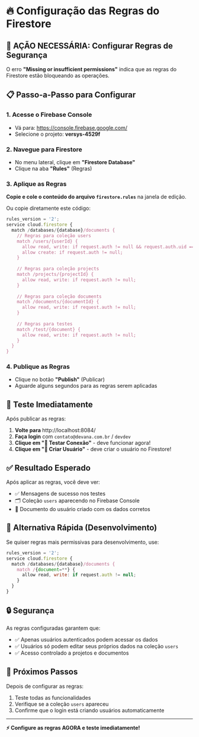 # 🔥 Configuração das Regras do Firestore

## 🚨 AÇÃO NECESSÁRIA: Configurar Regras de Segurança

O erro **"Missing or insufficient permissions"** indica que as regras do Firestore estão bloqueando as operações.

## 📋 Passo-a-Passo para Configurar

### 1. **Acesse o Firebase Console**
- Vá para: https://console.firebase.google.com/
- Selecione o projeto: **versys-4529f**

### 2. **Navegue para Firestore**
- No menu lateral, clique em **"Firestore Database"**
- Clique na aba **"Rules"** (Regras)

### 3. **Aplique as Regras**
**Copie e cole o conteúdo do arquivo `firestore.rules`** na janela de edição.

Ou copie diretamente este código:

```javascript
rules_version = '2';
service cloud.firestore {
  match /databases/{database}/documents {
    // Regras para coleção users
    match /users/{userId} {
      allow read, write: if request.auth != null && request.auth.uid == userId;
      allow create: if request.auth != null;
    }
    
    // Regras para coleção projects
    match /projects/{projectId} {
      allow read, write: if request.auth != null;
    }
    
    // Regras para coleção documents
    match /documents/{documentId} {
      allow read, write: if request.auth != null;
    }
    
    // Regras para testes
    match /test/{document} {
      allow read, write: if request.auth != null;
    }
  }
}
```

### 4. **Publique as Regras**
- Clique no botão **"Publish"** (Publicar)
- Aguarde alguns segundos para as regras serem aplicadas

## 🧪 **Teste Imediatamente**

Após publicar as regras:

1. **Volte para** http://localhost:8084/
2. **Faça login** com `contato@devana.com.br` / `devdev`
3. **Clique em "🔗 Testar Conexão"** - deve funcionar agora!
4. **Clique em "👤 Criar Usuário"** - deve criar o usuário no Firestore!

## ✅ **Resultado Esperado**

Após aplicar as regras, você deve ver:
- ✅ Mensagens de sucesso nos testes
- 🗂️ Coleção `users` aparecendo no Firebase Console
- 📄 Documento do usuário criado com os dados corretos

## 🔧 **Alternativa Rápida (Desenvolvimento)**

Se quiser regras mais permissivas para desenvolvimento, use:

```javascript
rules_version = '2';
service cloud.firestore {
  match /databases/{database}/documents {
    match /{document=**} {
      allow read, write: if request.auth != null;
    }
  }
}
```

## 🔒 **Segurança**

As regras configuradas garantem que:
- ✅ Apenas usuários autenticados podem acessar os dados
- ✅ Usuários só podem editar seus próprios dados na coleção `users`
- ✅ Acesso controlado a projetos e documentos

## 🚀 **Próximos Passos**

Depois de configurar as regras:
1. Teste todas as funcionalidades
2. Verifique se a coleção `users` apareceu
3. Confirme que o login está criando usuários automaticamente

---

**⚡ Configure as regras AGORA e teste imediatamente!** 